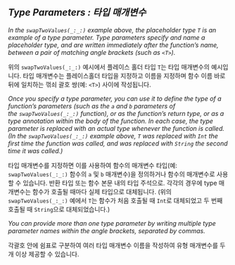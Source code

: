 ## *Type Parameters : 타입 매개변수*

*In the `swapTwoValues(_:_:)` example above, the placeholder type `T` is an example of a type parameter. Type parameters specify and name a placeholder type, and are written immediately after the function’s name, between a pair of matching angle brackets (such as `<T>`).*

위의 `swapTwoValues(_:_:)` 예시에서 플레이스 홀더 타입 `T`는 타입 매개변수의 예시입니다. 타입 매개변수는 플레이스홀더 타입을 지정하고 이름을 지정하며 함수 이름 바로 뒤에 일치하는 꺾쇠 괄호 쌍(예: `<T>`) 사이에 작성됩니다.

*Once you specify a type parameter, you can use it to define the type of a function’s parameters (such as the `a` and `b` parameters of the `swapTwoValues(_:_:)` function), or as the function’s return type, or as a type annotation within the body of the function. In each case, the type parameter is replaced with an actual type whenever the function is called. (In the `swapTwoValues(_:_:)` example above, `T` was replaced with `Int` the first time the function was called, and was replaced with `String` the second time it was called.)*

타입 매개변수를 지정하면 이를 사용하여 함수의 매개변수 타입(예: `swapTwoValues(_:_:)` 함수의 `a` 및 `b` 매개변수)을 정의하거나 함수의 매개변수로 사용할 수 있습니다. 반환 타입 또는 함수 본문 내의 타입 주석으로. 각각의 경우에 type 매개변수는 함수가 호출될 때마다 실제 타입으로 대체됩니다. (위의 `swapTwoValues(_:_:)` 예에서 `T`는 함수가 처음 호출될 때 `Int`로 대체되었고 두 번째 호출될 때 `String`으로 대체되었습니다.)

*You can provide more than one type parameter by writing multiple type parameter names within the angle brackets, separated by commas.*

각괄호 안에 쉼표로 구분하여 여러 타입 매개변수 이름을 작성하여 유형 매개변수를 두 개 이상 제공할 수 있습니다.
